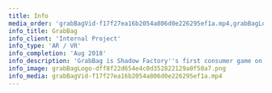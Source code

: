 ```yaml
---
title: Info
media_order: 'grabBagVid-f17f27ea16b2054a806d0e226295ef1a.mp4,grabBagLogo-dff8f22d654e4c0d352822129a0f50a7.png'
info_title: GrabBag
info_client: 'Internal Project'
info_type: 'AR / VR'
info_completion: 'Aug 2018'
info_description: 'GrabBag is Shadow Factory''s first consumer game on Steam for the Oculus Rift and HTC Vive. The reflex-based "ride-and-catch" game has players cruise down different exotic environments while trying to grab different items that fly toward them.'
info_image: grabBagLogo-dff8f22d654e4c0d352822129a0f50a7.png
info_media: grabBagVid-f17f27ea16b2054a806d0e226295ef1a.mp4
---
```


